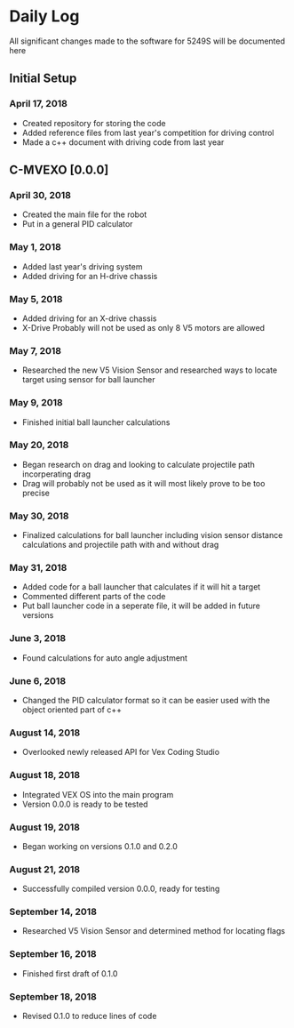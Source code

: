 # Daily Log

All significant changes made to the software for 5249S will be documented here

## Initial Setup
### April 17, 2018
- Created repository for storing the code 
- Added reference files from last year's competition for driving control
- Made a c++ document with driving code from last year
## C-MVEXO [0.0.0]
### April 30, 2018
- Created the main file for the robot
- Put in a general PID calculator
### May 1, 2018
- Added last year's driving system
- Added driving for an H-drive chassis
### May 5, 2018
- Added driving for an X-drive chassis
- X-Drive Probably will not be used as only 8 V5 motors are allowed
### May 7, 2018
- Researched the new V5 Vision Sensor and researched ways to locate target using sensor for ball launcher
### May 9, 2018
- Finished initial ball launcher calculations
### May 20, 2018
- Began research on drag and looking to calculate projectile path incorperating drag
- Drag will probably not be used as it will most likely prove to be too precise
### May 30, 2018
- Finalized calculations for ball launcher including vision sensor distance calculations and projectile path with and without drag
### May 31, 2018
- Added code for a ball launcher that calculates if it will hit a target
- Commented different parts of the code
- Put ball launcher code in a seperate file, it will be added in future versions
### June 3, 2018
- Found calculations for auto angle adjustment
### June 6, 2018
- Changed the PID calculator format so it can be easier used with the object oriented part of c++
### August 14, 2018
- Overlooked newly released API for Vex Coding Studio
### August 18, 2018
- Integrated VEX OS into the main program
- Version 0.0.0 is ready to be tested
### August 19, 2018
- Began working on versions 0.1.0 and 0.2.0
### August 21, 2018
- Successfully compiled version 0.0.0, ready for testing
### September 14, 2018
- Researched V5 Vision Sensor and determined method for locating flags
### September 16, 2018
- Finished first draft of 0.1.0
### September 18, 2018
- Revised 0.1.0 to reduce lines of code

